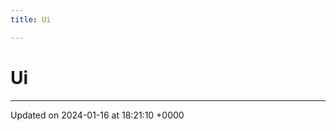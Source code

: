 ```yaml
---
title: Ui

---
```


# Ui








-------------------------------

Updated on 2024-01-16 at 18:21:10 +0000